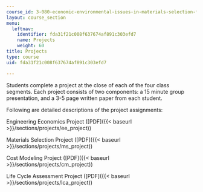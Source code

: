 ```yaml
---
course_id: 3-080-economic-environmental-issues-in-materials-selection-fall-2005
layout: course_section
menu:
  leftnav:
    identifier: fda31f21c008f637674af891c303efd7
    name: Projects
    weight: 60
title: Projects
type: course
uid: fda31f21c008f637674af891c303efd7

---
```


Students complete a project at the close of each of the four class segments. Each project consists of two components: a 15 minute group presentation, and a 3-5 page written paper from each student.

Following are detailed descriptions of the project assignments:

Engineering Economics Project ([PDF]({{< baseurl >}}/sections/projects/ee_project))

Materials Selection Project ([PDF]({{< baseurl >}}/sections/projects/ms_project))

Cost Modeling Project ([PDF]({{< baseurl >}}/sections/projects/cm_project))

Life Cycle Assessment Project ([PDF]({{< baseurl >}}/sections/projects/lca_project))